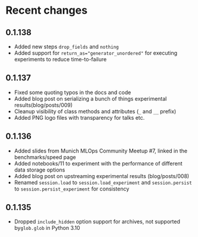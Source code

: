 # Recent changes

## 0.1.138

* Added new steps `drop_fields` and `nothing`
* Added support for `return_as="generator_unordered"` for executing experiments to reduce time-to-failure

## 0.1.137

* Fixed some quoting typos in the docs and code
* Added blog post on serializing a bunch of things experimental results(blog/posts/009)
* Cleanup visibility of class methods and attributes (`_` and `__` prefix)
* Added PNG logo files with transparency for talks etc.

## 0.1.136

* Added slides from Munich MLOps Community Meetup #7, linked in the benchmarks/speed page
* Added notebooks/11 to experiment with the performance of different data storage options
* Added blog post on upstreaming experimental results (blog/posts/008)
* Renamed `session.load` to `session.load_experiment` and `session.persist` to `session.persist_experiment` for consistency

## 0.1.135

* Dropped `include_hidden` option support for archives, not supported by`glob.glob` in Python 3.10